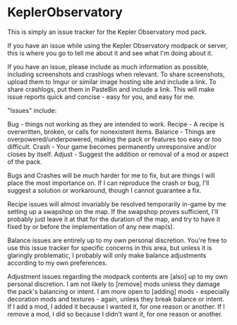 # KeplerObservatory

This is simply an issue tracker for the Kepler Observatory mod pack.

If you have an issue while using the Kepler Observatory modpack or server, this is where you go to tell me about it
and see what I'm doing about it.

If you have an issue, please include as much information as possible, including screenshots and crashlogs when relevant.
To share screenshots, upload them to Imgur or similar image hosting site and include a link.
To share crashlogs, put them in PasteBin and include a link.
This will make issue reports quick and concise - easy for you, and easy for me.

"Issues" include:

Bug - things not working as they are intended to work.
Recipe - A recipe is overwritten, broken, or calls for nonexistent items.
Balance - Things are overpowered/underpowered, making the pack or features too easy or too difficult.
Crash - Your game becomes permanently unresponsive and/or closes by itself.
Adjust - Suggest the addition or removal of a mod or aspect of the pack.

Bugs and Crashes will be much harder for me to fix, but are things I will place the most importance on.
If I can reproduce the crash or bug, I'll suggest a solution or workaround, though I cannot guarantee a fix.

Recipe issues will almost invariably be resolved temporarily in-game by me setting up a swapshop on the map.
If the swapshop proves sufficient, I'll probably just leave it at that for the duration of the map, and try
to have it fixed by or before the implementation of any new map(s).

Balance issues are entirely up to my own personal discretion. You're free to use this
issue tracker for specific concerns in this area, but unless it is glaringly problematic, I
probably will only make balance adjustments according to my own preferences.

Adjustment issues regarding the modpack contents are [also] up to my own personal discretion.
I am not likely to [remove] mods unless they damage the pack's balancing or intent.
I am more open to [adding] mods - especially decoration mods and textures - again, unless they break balance or intent.
If I add a mod, I added it because I wanted it, for one reason or another.
If I remove a mod, I did so because I didn't want it, for one reason or another.
